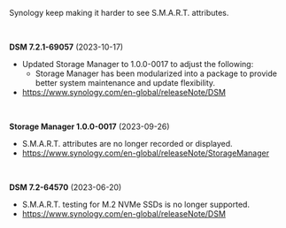 Synology keep making it harder to see S.M.A.R.T. attributes.

</br>

**DSM 7.2.1-69057** (2023-10-17)
- Updated Storage Manager to 1.0.0-0017 to adjust the following:
    - Storage Manager has been modularized into a package to provide better system maintenance and update flexibility.
- https://www.synology.com/en-global/releaseNote/DSM

</br>

**Storage Manager 1.0.0-0017** (2023-09-26)
- S.M.A.R.T. attributes are no longer recorded or displayed.
- https://www.synology.com/en-global/releaseNote/StorageManager

</br>

**DSM 7.2-64570** (2023-06-20)
- S.M.A.R.T. testing for M.2 NVMe SSDs is no longer supported.
- https://www.synology.com/en-global/releaseNote/DSM

</br>

